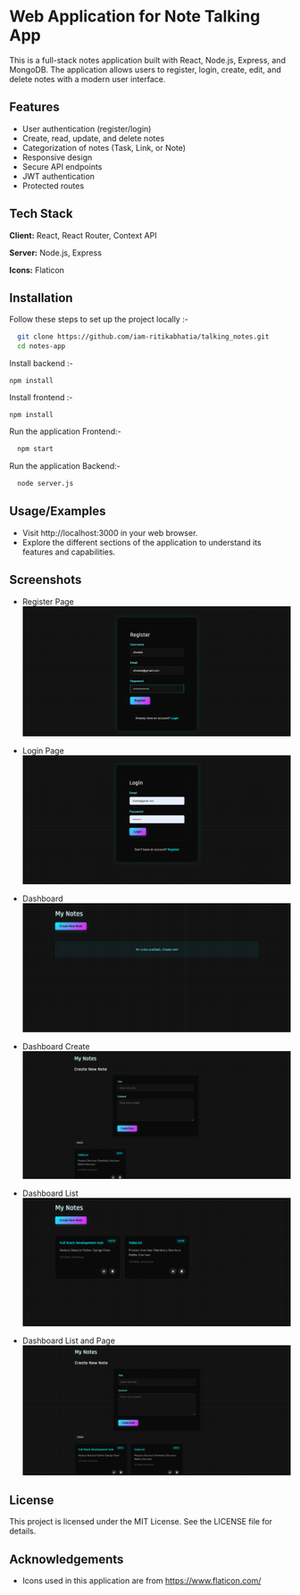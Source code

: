 
# Web Application for Note Talking App

This is a full-stack notes application built with React, Node.js, Express, and MongoDB. The application allows users to register, login, create, edit, and delete notes with a modern user interface.



## Features

- User authentication (register/login)
- Create, read, update, and delete notes
- Categorization of notes (Task, Link, or Note)
- Responsive design
- Secure API endpoints
- JWT authentication
- Protected routes



## Tech Stack

**Client:**  React, React Router, Context API

**Server:** Node.js, Express

**Icons:** Flaticon


## Installation

Follow these steps to set up the project locally :-

```bash
  git clone https://github.com/iam-ritikabhatia/talking_notes.git
  cd notes-app
```
    
Install backend :-

```cd server
npm install
```

Install frontend :-

```cd client
npm install
```

Run the application Frontend:-

```bash
  npm start
```

Run the application Backend:-

```bash
  node server.js
```
## Usage/Examples

- Visit http://localhost:3000 in your web browser.
- Explore the different sections of the application to understand its features and capabilities.


## Screenshots

- Register Page
![App Screenshot](https://github.com/iam-ritikabhatia/talking_notes/blob/main/Images/Register.png?raw=true)

- Login Page
![App Screenshot](https://github.com/iam-ritikabhatia/talking_notes/blob/main/Images/Login.png?raw=true)

- Dashboard
![App Screenshot](https://github.com/iam-ritikabhatia/talking_notes/blob/main/Images/Dashboard-1.png?raw=true)

- Dashboard Create
![App Screenshot](https://github.com/iam-ritikabhatia/talking_notes/blob/main/Images/DashboardCreate.png?raw=true)

- Dashboard List
![App Screenshot](https://github.com/iam-ritikabhatia/talking_notes/blob/main/Images/DashboardList.png?raw=true)

- Dashboard List and Page
![App Screenshot](https://github.com/iam-ritikabhatia/talking_notes/blob/main/Images/Dashboard.png?raw=true)



## License

This project is licensed under the MIT License. See the LICENSE file for details.


## Acknowledgements

- Icons used in this application are from https://www.flaticon.com/


